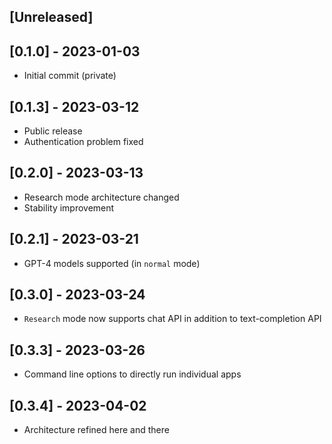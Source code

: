 ## [Unreleased]

## [0.1.0] - 2023-01-03

- Initial commit (private)

## [0.1.3] - 2023-03-12

- Public release
- Authentication problem fixed

## [0.2.0] - 2023-03-13

- Research mode architecture changed
- Stability improvement

## [0.2.1] - 2023-03-21

- GPT-4 models supported (in `normal` mode)

## [0.3.0] - 2023-03-24

- `Research` mode now supports chat API in addition to text-completion API

## [0.3.3] - 2023-03-26

- Command line options to directly run individual apps

## [0.3.4] - 2023-04-02

- Architecture refined here and there
